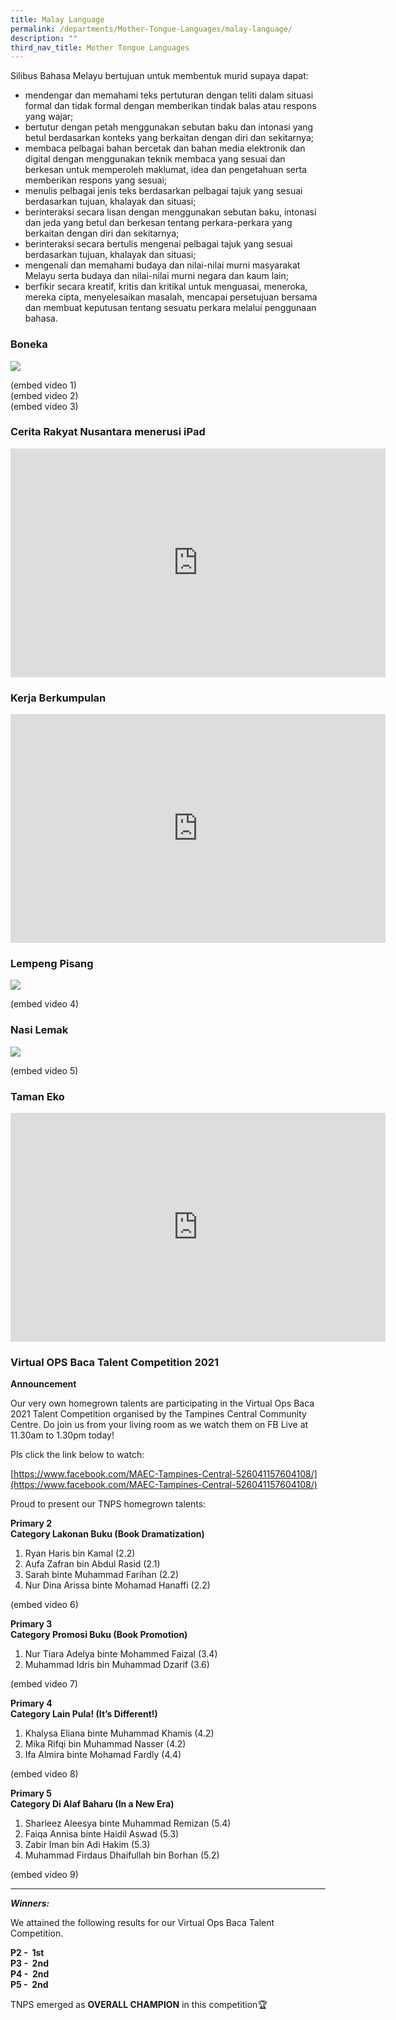 ```yaml
---
title: Malay Language
permalink: /departments/Mother-Tongue-Languages/malay-language/
description: ""
third_nav_title: Mother Tongue Languages
---
```

Silibus Bahasa Melayu bertujuan untuk membentuk murid supaya dapat:

*   mendengar dan memahami teks pertuturan dengan teliti dalam situasi formal dan tidak formal dengan memberikan tindak balas atau respons yang wajar;
*   bertutur dengan petah menggunakan sebutan baku dan intonasi yang betul berdasarkan konteks yang berkaitan dengan diri dan sekitarnya;
*   membaca pelbagai bahan bercetak dan bahan media elektronik dan digital dengan menggunakan teknik membaca yang sesuai dan berkesan untuk memperoleh maklumat, idea dan pengetahuan serta memberikan respons yang sesuai;
*   menulis pelbagai jenis teks berdasarkan pelbagai tajuk yang sesuai berdasarkan tujuan, khalayak dan situasi;
*   berinteraksi secara lisan dengan menggunakan sebutan baku, intonasi dan jeda yang betul dan berkesan tentang perkara-perkara yang berkaitan dengan diri dan sekitarnya;
*   berinteraksi secara bertulis mengenai pelbagai tajuk yang sesuai berdasarkan tujuan, khalayak dan situasi;
*   mengenali dan memahami budaya dan nilai-nilai murni masyarakat Melayu serta budaya dan nilai-nilai murni negara dan kaum lain;
*   berfikir secara kreatif, kritis dan kritikal untuk menguasai, meneroka, mereka cipta, menyelesaikan masalah, mencapai persetujuan bersama dan membuat keputusan tentang sesuatu perkara melalui penggunaan bahasa.

### Boneka

![](/images/boneka1.jpeg)

(embed video 1)   
(embed video 2)   
(embed video 3)   

### Cerita Rakyat Nusantara menerusi iPad

<center><iframe allowfullscreen="true" height="366" width="600" frameborder="0" src="https://docs.google.com/presentation/d/e/2PACX-1vRjb7W3LjN5WLGEPEAgCleB_Tz5_b_G1frQaXWSBaGR3otrWtTng_bpRy2li7uwdnFyslxd-U8If-5f/embed?start=true&amp;loop=false&amp;delayms=3000"></iframe></center>


### Kerja Berkumpulan

<center><iframe src="https://docs.google.com/presentation/d/e/2PACX-1vTspGsSyrt5NNnGhI1a6yXUbp5c9xtugB2mRhy0BhiK4MRHuT5Gqg_U1IENlQaVQCfSe_iAV9YsZhVo/embed?start=false&amp;loop=true&amp;delayms=3000" frameborder="0" width="600" height="366" allowfullscreen="true"></iframe></center>

### Lempeng Pisang

![](/images/ml10.jpeg)

(embed video 4)

### Nasi Lemak

![](/images/ml11.jpeg)

(embed video 5)

### Taman Eko


<center><iframe allowfullscreen="true" height="366" width="600" frameborder="0" src="https://docs.google.com/presentation/d/e/2PACX-1vQnCDvXFJxcmlUT8fL1fSuIEguyfKAhuK--77dqVHsDgsWImlA0LD9v0S7JxpQ2KnkadTNyF70mJoDc/embed?start=false&amp;loop=true&amp;delayms=3000"></iframe></center>

### Virtual OPS Baca Talent Competition 2021

**Announcement**  

Our very own homegrown talents are participating in the Virtual Ops Baca 2021 Talent Competition organised by the Tampines Central Community Centre. Do join us from your living room as we watch them on FB Live at 11.30am to 1.30pm today!

  

Pls click the link below to watch:

[https://www.facebook.com/MAEC-Tampines-Central-526041157604108/](https://www.facebook.com/MAEC-Tampines-Central-526041157604108/)

Proud to present our TNPS homegrown talents:

**Primary 2**    
**Category Lakonan Buku (Book Dramatization)**

1. Ryan Haris bin Kamal (2.2) 
2. Aufa Zafran bin Abdul Rasid (2.1)
3. Sarah binte Muhammad Farihan (2.2)
4. Nur Dina Arissa binte Mohamad Hanaffi (2.2)

(embed video 6)

**Primary 3**    
**Category Promosi Buku (Book Promotion)**

1. Nur Tiara Adelya binte Mohammed Faizal (3.4)
2. Muhammad Idris bin Muhammad Dzarif (3.6)

(embed video 7)

**Primary 4**    
**Category Lain Pula! (It’s Different!)**

1. Khalysa Eliana binte Muhammad Khamis (4.2)
2. Mika Rifqi bin Muhammad Nasser (4.2)
3. Ifa Almira binte Mohamad Fardly (4.4)

(embed video 8)

**Primary 5**    
**Category Di Alaf Baharu (In a New Era)**
1. Sharleez Aleesya binte Muhammad Remizan (5.4)
2. Faiqa Annisa binte Haidil Aswad (5.3)
3. Zabir Iman bin Adi Hakim (5.3)
4. Muhammad Firdaus Dhaifullah bin Borhan (5.2)


(embed video 9)

---------

**_Winners:_**

We attained the following results for our Virtual Ops Baca Talent Competition.

  

**P2 -  1st**   
**P3 -  2nd**   
**P4 -  2nd**   
**P5 -  2nd**


TNPS emerged as **OVERALL CHAMPION** in this competition🏆


